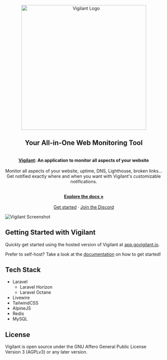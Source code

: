 <p align="center">
  <a href="https://govigilant.io/" target="_blank">
    <picture>
      <source media="(prefers-color-scheme: dark)" srcset="https://govigilant.io/img/githubheader-dark.svg">
      <img alt="Vigilant Logo" src="https://govigilant.io/img/githubheader-light.svg" width="400px"/>
    </picture>
  </a>
</p>

<div align="center">
  <strong>
  <h2>Your All-in-One Web Monitoring Tool</h2><br />
  <a href="https://govigilant.io">Vigilant</a>: An application to monitor all aspects of your website<br /><br />
  </strong>
  Monitor all aspects of your website, uptime, DNS, Lighthouse, broken links...<br/>
  Get notified exactly where and when you want with Vigilant's customizable notifications.
</div>

<p align="center">
  <br />
  <a href="https://govigilant.io/documentation/welcome" rel="dofollow"><strong>Explore the docs »</strong></a>
  <br />

  <br/>
    <a href="https://app.govigilant.io">Get started</a>
    ·
    <a href="https://discord.gg/MG3aV8uFt5">Join the Discord</a>
</p>

![Vigilant Screenshot](https://govigilant.io/screenshot.png)


## Getting Started with Vigilant

Quickly get started using the hosted version of Vigilant at [app.govigilant.io](https://app.govigilant.io).

Prefer to self-host? 
Take a look at the [documentation](https://govigilant.io/documentation/welcome) on how to get started!

## Tech Stack

- Laravel
    - Laravel Horizon
    - Laravel Octane
- Livewire
- TailwindCSS
- AlpineJS
- Redis
- MySQL

## License 

Vigilant is open source under the GNU Affero General Public License Version 3 (AGPLv3) or any later version.
